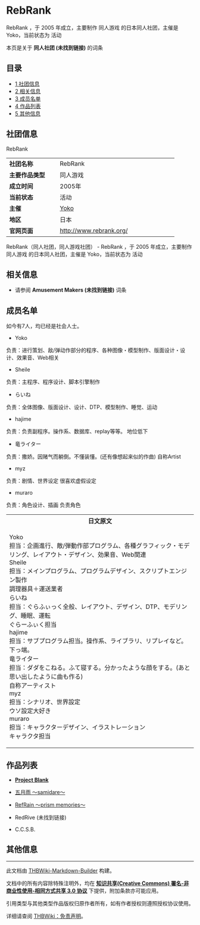 # RebRank

<!-- source html: G:\repos\THBWiki-Markdown-Builder\THBWikiMarkdown\Temp\main\7\79\ns0%3ARebRank.html -->

RebRank ，于 2005 年成立，主要制作 同人游戏 的日本同人社团，主催是 Yoko，当前状态为 活动

本页是关于 **同人社团 (未找到链接)** 的词条

## 目录

- [1 社团信息](#社团信息)
- [2 相关信息](#相关信息)
- [3 成员名单](#成员名单)
- [4 作品列表](#作品列表)
- [5 其他信息](#其他信息)





## 社团信息
[](./文件-RebRankBanner.png.md)  [](./文件-RebRankBanner.png.md)RebRank

<table><tbody><tr><td style="width:120px"><b>社团名称</b></td><td style="min-width:300px"> RebRank </td></tr><tr><td><b>主要作品类型</b></td><td>同人游戏</td></tr><tr><td><b>成立时间</b></td><td>2005年</td></tr><tr><td><b>当前状态</b></td><td>活动</td></tr><tr><td><b>主催</b></td><td> <a href="/index.php?title=Yoko&amp;action=edit&amp;redlink=1" class="new" title="Yoko（页面不存在）">Yoko</a> </td></tr><tr><td><b>地区</b></td><td>日本</td></tr><tr><td><b>官网页面</b></td><td><a rel="nofollow" class="external free" href="http://www.rebrank.org/">http://www.rebrank.org/</a> </td></tr></tbody></table>

RebRank（同人社团，同人游戏社团） - RebRank ，于 2005 年成立，主要制作 同人游戏 的日本同人社团，主催是 Yoko，当前状态为 活动

## 相关信息
- 请参阅 **Amusement Makers (未找到链接)** 词条


## 成员名单
  
如今有7人，均已经是社会人士。
  

- Yoko

  
负责：进行策划、敌/弹动作部分的程序、各种图像・模型制作、版面设计・设计、效果音、Web相关 
  

- Sheile

  
负责：主程序、程序设计、脚本引擎制作 
  

- らいね

  
负责：全体图像、版面设计、设计、DTP、模型制作、睡觉、运动 
  

- hajime

  
负责：负责副程序。操作系、数据库、replay等等。
地位低下 
  

- 竜ライター

  
负责：撒娇。因赌气而躺倒。不懂装懂。(还有像想起来似的作曲) 
自称Artist
  

- myz

  
负责：剧情、世界设定 
很喜欢虚假设定
  

- muraro

  
负责：角色设计、插画
负责角色
  


<table>

<tbody><tr>
<th>日文原文
</th></tr>
<tr>
<td><div class="poem">
<p>Yoko<br>
担当：企画進行、敵/弾動作部プログラム、各種グラフィック・モデリング、レイアウト・デザイン、効果音、Web関連 <br>
Sheile<br>
担当：メインプログラム、プログラムデザイン、スクリプトエンジン製作 <br>
調理器具＋運送業者<br>
らいね<br>
担当：ぐらふぃっく全般、レイアウト、デザイン、DTP、モデリング、睡眠、運転 <br>
ぐらーふぃく担当<br>
hajime<br>
担当：サブプログラム担当。操作系、ライブラリ、リプレイなど。 <br>
下っ端。<br>
竜ライター<br>
担当：ダダをこねる。ふて寝する。分かったような顔をする。(あと思い出したように曲も作る) <br>
自称アーティスト<br>
myz<br>
担当：シナリオ、世界設定 <br>
ウソ設定大好き<br>
muraro<br>
担当：キャラクターデザイン、イラストレーション <br>
キャラクタ担当
</p>
</div>
</td></tr></tbody></table>



## 作品列表
-  **[Project Blank](http://en.touhouwiki.net/wiki/ProjectBlank)** 
  - [五月雨 〜samidare〜](http://en.touhouwiki.net/wiki/Samidare)
  - [RefRain 〜prism memories〜](http://en.touhouwiki.net/wiki/RefRain)
  - RedRive (未找到链接)

- C.C.S.B.


## 其他信息




---

此文档由 [THBWiki-Markdown-Builder](https://github.com/Delsin-Yu/THBWiki-Markdown-Builder) 构建。

文档中的所有内容除特殊注明外，均在 [**知识共享(Creative Commons) 署名-非商业性使用-相同方式共享 3.0 协议**](https://creativecommons.org/licenses/by-sa/3.0/deed.zh-hans) 下提供，附加条款亦可能应用。

引用类型与其他类型作品版权归原作者所有，如有作者授权则遵照授权协议使用。

详细请查阅 [THBWiki：免责声明](https://thbwiki.cc/THBWiki:%E5%85%8D%E8%B4%A3%E5%A3%B0%E6%98%8E)。


